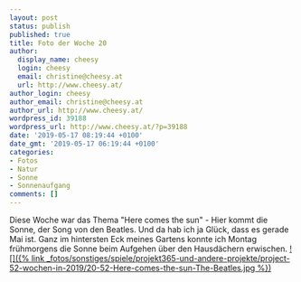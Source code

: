 ```yaml
---
layout: post
status: publish
published: true
title: Foto der Woche 20
author:
  display_name: cheesy
  login: cheesy
  email: christine@cheesy.at
  url: http://www.cheesy.at/
author_login: cheesy
author_email: christine@cheesy.at
author_url: http://www.cheesy.at/
wordpress_id: 39188
wordpress_url: http://www.cheesy.at/?p=39188
date: '2019-05-17 08:19:44 +0100'
date_gmt: '2019-05-17 06:19:44 +0100'
categories:
- Fotos
- Natur
- Sonne
- Sonnenaufgang
comments: []
---
```

Diese Woche war das Thema "Here comes the sun" - Hier kommt die Sonne, der Song von den Beatles. Und da hab ich ja Glück, dass es gerade Mai ist. Ganz im hintersten Eck meines Gartens konnte ich Montag frühmorgens die Sonne beim Aufgehen über den Hausdächern erwischen.
[![]({% link _fotos/sonstiges/spiele/projekt365-und-andere-projekte/project-52-wochen-in-2019/20-52-Here-comes-the-sun-The-Beatles.jpg %})](http://www.cheesy.at/fotos/spiele/projekt365-und-andere-projekte/project-52-wochen-in-2019/)
